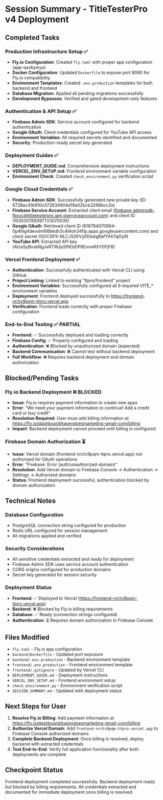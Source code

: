 # Session Summary - TitleTesterPro v4 Deployment

## Completed Tasks

### Production Infrastructure Setup ✅
- **Fly.io Configuration**: Created `fly.toml` with proper app configuration (app-qsxbymys)
- **Docker Configuration**: Updated `Dockerfile` to expose port 8080 for Fly.io compatibility
- **Environment Templates**: Created `.env.production` templates for both backend and frontend
- **Database Migration**: Applied all pending migrations successfully
- **Development Bypasses**: Verified and gated development-only features

### Authentication & API Setup ✅
- **Firebase Admin SDK**: Service account configured for backend authentication
- **Google OAuth**: Client credentials configured for YouTube API access
- **Environment Variables**: All required secrets identified and documented
- **Security**: Production-ready secret key generated

### Deployment Guides ✅
- **DEPLOYMENT_GUIDE.md**: Comprehensive deployment instructions
- **VERCEL_ENV_SETUP.md**: Frontend environment variable configuration
- **Environment Check**: Created `check_environment.py` verification script

### Google Cloud Credentials ✅
- **Firebase Admin SDK**: Successfully generated new private key (ID: 6728ac41b910c072634904d19a52bcb3266bcc2e)
- **Firebase Service Account**: Extracted client email (firebase-adminsdk-fbsvc@titletesterpro.iam.gserviceaccount.com) and client ID (100530769397723070035)
- **Google OAuth**: Retrieved client ID (618794070994-0p4hlg4devshr6l6bkdh3c4l4oh34flp.apps.googleusercontent.com) and client secret (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)
- **YouTube API**: Extracted API key (AIzaSyBosbRgJxRTWJpSfIIEbDP8EmmRXY0FjF8)

### Vercel Frontend Deployment ✅
- **Authentication**: Successfully authenticated with Vercel CLI using GitHub
- **Project Linking**: Linked to existing "ttpro/frontend" project
- **Environment Variables**: Successfully configured all 9 required VITE_* environment variables
- **Deployment**: Frontend deployed successfully to https://frontend-nrctv9pqm-ttpro.vercel.app
- **Verification**: Frontend loads correctly with proper Firebase configuration

### End-to-End Testing ✅ PARTIAL
- **Frontend**: ✅ Successfully deployed and loading correctly
- **Firebase Config**: ✅ Properly configured and loading
- **Authentication**: ❌ Blocked by unauthorized domain (expected)
- **Backend Communication**: ❌ Cannot test without backend deployment
- **Full Workflow**: ❌ Requires backend deployment and domain authorization

## Blocked/Pending Tasks

### Fly.io Backend Deployment ❌ BLOCKED
- **Issue**: Fly.io requires payment information to create new apps
- **Error**: "We need your payment information to continue! Add a credit card or buy credit"
- **Resolution Required**: User must add billing information at https://fly.io/dashboard/kaseydoesmarketing-gmail-com/billing
- **Impact**: Backend deployment cannot proceed until billing is configured

### Firebase Domain Authorization ⏳
- **Issue**: Vercel domain (frontend-nrctv9pqm-ttpro.vercel.app) not authorized for OAuth operations
- **Error**: "Firebase: Error (auth/unauthorized-domain)"
- **Resolution**: Add Vercel domain to Firebase Console -> Authentication -> Settings -> Authorized domains
- **Status**: Frontend deployment successful, authentication blocked by domain authorization

## Technical Notes

### Database Configuration
- PostgreSQL connection string configured for production
- Redis URL configured for session management
- All migrations applied and verified

### Security Considerations
- All sensitive credentials extracted and ready for deployment
- Firebase Admin SDK uses service account authentication
- CORS origins configured for production domains
- Secret key generated for session security

### Deployment Status
- **Frontend**: ✅ Deployed to Vercel (https://frontend-nrctv9pqm-ttpro.vercel.app)
- **Backend**: ❌ Blocked by Fly.io billing requirements
- **Database**: ✅ Ready (connection strings configured)
- **Authentication**: ⏳ Requires domain authorization in Firebase Console

## Files Modified
- `fly.toml` - Fly.io app configuration
- `backend/Dockerfile` - Updated port exposure
- `backend/.env.production` - Backend environment template
- `frontend/.env.production` - Frontend environment template
- `frontend/.gitignore` - Updated by Vercel CLI
- `DEPLOYMENT_GUIDE.md` - Deployment instructions
- `VERCEL_ENV_SETUP.md` - Frontend environment setup
- `check_environment.py` - Environment verification script
- `SESSION_SUMMARY.md` - Updated with deployment status

## Next Steps for User

1. **Resolve Fly.io Billing**: Add payment information at https://fly.io/dashboard/kaseydoesmarketing-gmail-com/billing
2. **Authorize Vercel Domain**: Add `frontend-nrctv9pqm-ttpro.vercel.app` to Firebase Console authorized domains
3. **Complete Backend Deployment**: Once billing is resolved, deploy backend with extracted credentials
4. **Test End-to-End**: Verify full application functionality after both deployments are complete

## Checkpoint Status
Frontend deployment completed successfully. Backend deployment ready but blocked by billing requirements. All credentials extracted and documented for immediate deployment once billing is resolved.
